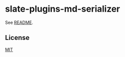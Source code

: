 # slate-plugins-md-serializer

See [README](https://github.com/udecode/slate-plugins).

## License

[MIT](../../../LICENSE)
